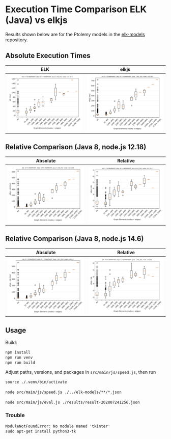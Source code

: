 # Execution Time Comparison ELK (Java) vs elkjs


Results shown below are for the Ptolemy models in the [elk-models](https://github.com/eclipse/elk-models) repository.

## Absolute Execution Times
ELK | elkjs
-|-
![ELK](./results/result-202007241241-elk-bp.svg) | ![elkjs](./results/result-202007241241-elkjs-bp.svg) |


## Relative Comparison (Java 8, node.js 12.18)

Absolute | Relative
-|-
![Absolute](./results/result-202007241241-cmp-bp-absolute.svg) | ![Relative](./results/result-202007241241-cmp-bp-relative.svg) |

## Relative Comparison (Java 8, node.js 14.6)

Absolute | Relative
-|-
![Absolute](./results/result-202007241256-cmp-bp-absolute.svg) | ![Relative](./results/result-202007241256-cmp-bp-relative.svg) |

## Usage

Build:
```
npm install
npm run venv
npm run build
```

Adjust paths, versions, and packages in `src/main/js/speed.js`, then run
```
source ./.venv/bin/activate

node src/main/js/speed.js ./../elk-models/**/*.json

node src/main/js/eval.js ./results/result-202007241256.json
```

### Trouble
```
ModuleNotFoundError: No module named 'tkinter'
sudo apt-get install python3-tk
```